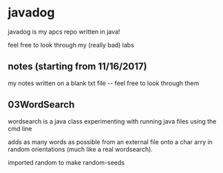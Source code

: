 # javadog
javadog is my apcs repo written in java!

feel free to look through my (really bad) labs

## notes (starting from 11/16/2017)
my notes written on a blank txt file -- feel free to look through them

## 03WordSearch
wordsearch is a java class experimenting with running java files using the cmd line

adds as many words as possible from an external file onto a char arry in random orientations (much like a real wordsearch).

imported random to make random-seeds
